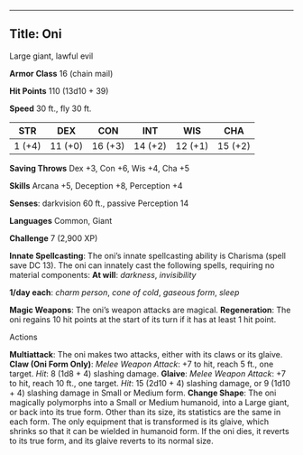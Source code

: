 -------------------------
Title: Oni
-------------------------


Large giant, lawful evil

**Armor Class** 16 (chain mail)

**Hit Points** 110 (13d10 + 39)

**Speed** 30 ft., fly 30 ft.

  STR|         DEX|         CON|         INT|         WIS|         CHA
  -----------| -----------| -----------| -----------| -----------| -----------|
   1 (+4)   | 11 (+0)   | 16 (+3)   | 14 (+2)   | 12 (+1)   | 15 (+2)

**Saving Throws** Dex +3, Con +6, Wis +4, Cha +5

**Skills** Arcana +5, Deception +8, Perception +4

**Senses**: darkvision 60 ft., passive Perception 14

**Languages** Common, Giant

**Challenge** 7 (2,900 XP)


**Innate Spellcasting**: The oni’s innate spellcasting ability is
Charisma (spell save DC 13). The oni can innately cast the following
spells, requiring no material components:
**At will**: *darkness*, *invisibility*

<!-- -->

**1/day each**: *charm person*, *cone of cold*, *gaseous form*,
    *sleep*

**Magic Weapons**: The oni’s weapon attacks are magical.
**Regeneration**: The oni regains 10 hit points at the start of its turn
if it has at least 1 hit point.


Actions

**Multiattack**: The oni makes two attacks, either with its claws or
    its glaive.
**Claw (Oni Form Only)**: *Melee Weapon Attack*: +7 to hit, reach 5
    ft., one target. *Hit*: 8 (1d8 + 4) slashing damage.
**Glaive**: *Melee Weapon Attack*: +7 to hit, reach 10 ft.,
    one target. *Hit*: 15 (2d10 + 4) slashing damage, or 9 (1d10 + 4)
    slashing damage in Small or Medium form.
**Change Shape**: The oni magically polymorphs into a Small or
    Medium humanoid, into a Large giant, or back into its true form.
    Other than its size, its statistics are the same in each form. The
    only equipment that is transformed is its glaive, which shrinks so
    that it can be wielded in humanoid form. If the oni dies, it reverts
    to its true form, and its glaive reverts to its normal size.

